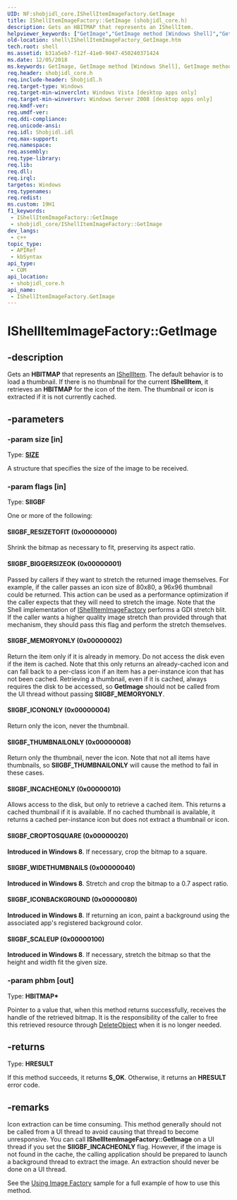 ```yaml
---
UID: NF:shobjidl_core.IShellItemImageFactory.GetImage
title: IShellItemImageFactory::GetImage (shobjidl_core.h)
description: Gets an HBITMAP that represents an IShellItem.
helpviewer_keywords: ["GetImage","GetImage method [Windows Shell]","GetImage method [Windows Shell]","IShellItemImageFactory interface","IShellItemImageFactory interface [Windows Shell]","GetImage method","IShellItemImageFactory.GetImage","IShellItemImageFactory::GetImage","SIIGBF_BIGGERSIZEOK","SIIGBF_CROPTOSQUARE","SIIGBF_ICONBACKGROUND","SIIGBF_ICONONLY","SIIGBF_INCACHEONLY","SIIGBF_MEMORYONLY","SIIGBF_RESIZETOFIT","SIIGBF_SCALEUP","SIIGBF_THUMBNAILONLY","SIIGBF_WIDETHUMBNAILS","_shell_IShellItemImageFactory_GetImage","shell.IShellItemImageFactory_GetImage","shobjidl_core/IShellItemImageFactory::GetImage"]
old-location: shell\IShellItemImageFactory_GetImage.htm
tech.root: shell
ms.assetid: b31a5eb7-f12f-41e0-9047-450240371424
ms.date: 12/05/2018
ms.keywords: GetImage, GetImage method [Windows Shell], GetImage method [Windows Shell],IShellItemImageFactory interface, IShellItemImageFactory interface [Windows Shell],GetImage method, IShellItemImageFactory.GetImage, IShellItemImageFactory::GetImage, SIIGBF_BIGGERSIZEOK, SIIGBF_CROPTOSQUARE, SIIGBF_ICONBACKGROUND, SIIGBF_ICONONLY, SIIGBF_INCACHEONLY, SIIGBF_MEMORYONLY, SIIGBF_RESIZETOFIT, SIIGBF_SCALEUP, SIIGBF_THUMBNAILONLY, SIIGBF_WIDETHUMBNAILS, _shell_IShellItemImageFactory_GetImage, shell.IShellItemImageFactory_GetImage, shobjidl_core/IShellItemImageFactory::GetImage
req.header: shobjidl_core.h
req.include-header: Shobjidl.h
req.target-type: Windows
req.target-min-winverclnt: Windows Vista [desktop apps only]
req.target-min-winversvr: Windows Server 2008 [desktop apps only]
req.kmdf-ver: 
req.umdf-ver: 
req.ddi-compliance: 
req.unicode-ansi: 
req.idl: Shobjidl.idl
req.max-support: 
req.namespace: 
req.assembly: 
req.type-library: 
req.lib: 
req.dll: 
req.irql: 
targetos: Windows
req.typenames: 
req.redist: 
ms.custom: 19H1
f1_keywords:
 - IShellItemImageFactory::GetImage
 - shobjidl_core/IShellItemImageFactory::GetImage
dev_langs:
 - c++
topic_type:
 - APIRef
 - kbSyntax
api_type:
 - COM
api_location:
 - shobjidl_core.h
api_name:
 - IShellItemImageFactory.GetImage
---
```


# IShellItemImageFactory::GetImage


## -description

Gets an <b>HBITMAP</b> that represents an <a href="https://docs.microsoft.com/windows/desktop/api/shobjidl_core/nn-shobjidl_core-ishellitem">IShellItem</a>. The default behavior is to load a thumbnail. If there is no thumbnail for the current <b>IShellItem</b>, it retrieves an <b>HBITMAP</b> for the icon of the item. The thumbnail or icon is extracted if it is not currently cached.

## -parameters

### -param size [in]

Type: <b><a href="https://docs.microsoft.com/previous-versions/dd145106(v=vs.85)">SIZE</a></b>

A structure that specifies the size of the image to be received.

### -param flags [in]

Type: <b>SIIGBF</b>

One or more of the following:



#### SIIGBF_RESIZETOFIT (0x00000000)

Shrink the bitmap as necessary to fit, preserving its aspect ratio.



#### SIIGBF_BIGGERSIZEOK (0x00000001)

Passed by callers if they want to stretch the returned image themselves. For example, if the caller passes an icon size of 80x80, a 96x96 thumbnail could be returned. This action can be used as a performance optimization if the caller expects that they will need to stretch the image. Note that the Shell implementation of <a href="https://docs.microsoft.com/windows/desktop/api/shobjidl_core/nn-shobjidl_core-ishellitemimagefactory">IShellItemImageFactory</a> performs a GDI stretch blit. If the caller wants a higher quality image stretch than provided through that mechanism, they should pass this flag and perform the stretch themselves.



#### SIIGBF_MEMORYONLY (0x00000002)

Return the item only if it is already in memory. Do not access the disk even if the item is cached. Note that this only returns an already-cached icon and can fall back to a per-class icon if an item has a per-instance icon that has not been cached. Retrieving a thumbnail, even if it is cached, always requires the disk to be accessed, so <b>GetImage</b> should not be called from the UI thread without passing <b>SIIGBF_MEMORYONLY</b>.



#### SIIGBF_ICONONLY (0x00000004)

Return only the icon, never the thumbnail.



#### SIIGBF_THUMBNAILONLY (0x00000008)

Return only the thumbnail, never the icon. Note that not all items have thumbnails, so <b>SIIGBF_THUMBNAILONLY</b> will cause the method to fail in these cases.



#### SIIGBF_INCACHEONLY (0x00000010)

Allows access to the disk, but only to retrieve a cached item. This returns a cached thumbnail if it is available. If no cached thumbnail is available, it returns a cached per-instance icon but does not extract a thumbnail or icon.



#### SIIGBF_CROPTOSQUARE (0x00000020)

<b>Introduced in Windows 8</b>. If necessary, crop the bitmap to a square.



#### SIIGBF_WIDETHUMBNAILS (0x00000040)

<b>Introduced in Windows 8</b>. Stretch and crop the bitmap to a 0.7 aspect ratio.



#### SIIGBF_ICONBACKGROUND (0x00000080)

<b>Introduced in Windows 8</b>. If returning an icon, paint a background using the associated app's registered background color.



#### SIIGBF_SCALEUP (0x00000100)

<b>Introduced in Windows 8</b>. If necessary, stretch the bitmap so that the height and width fit the given size.

### -param phbm [out]

Type: <b>HBITMAP*</b>

Pointer to a value that, when this method returns successfully, receives the handle of the retrieved bitmap. It is the responsibility of the caller to free this retrieved resource through <a href="https://docs.microsoft.com/windows/desktop/api/wingdi/nf-wingdi-deleteobject">DeleteObject</a> when it is no longer needed.

## -returns

Type: <b>HRESULT</b>

If this method succeeds, it returns <b xmlns:loc="http://microsoft.com/wdcml/l10n">S_OK</b>. Otherwise, it returns an <b xmlns:loc="http://microsoft.com/wdcml/l10n">HRESULT</b> error code.

## -remarks

Icon extraction can be time consuming. This method generally should not be called from a UI thread to avoid causing that thread to become unresponsive. You can call <b>IShellItemImageFactory::GetImage</b> on a UI thread if you set the <b>SIIGBF_INCACHEONLY</b> flag. However, if the image is not found in the cache, the calling application should be prepared to launch a background thread to extract the image. An extraction should never be done on a UI thread.

See the <a href="https://docs.microsoft.com/previous-versions/windows/desktop/legacy/dd940383(v=vs.85)">Using Image Factory</a> sample for a full example of how to use this method.

